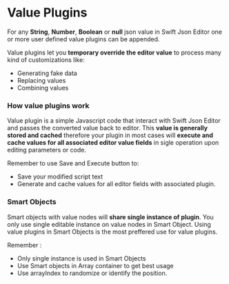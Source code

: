 # Value Plugins

For any **String**, **Number**, **Boolean** or **null** json value in Swift Json Editor one or more user defined value plugins can be appended. 

Value plugins let you **temporary override the editor value** to process many kind of customizations like:

- Generating fake data
- Replacing values
- Combining values

### How value plugins work

Value plugin is a simple Javascript code that interact with Swift Json Editor and passes the converted value back to editor. This **value is generally stored and cached** therefore your plugin in most cases will **execute and cache values for all associated editor value fields** in sigle operation upon editing parameters or code. 

Remember to use Save and Execute button to:
- Save your modified script text
- Generate and cache values for all editor fields with associated plugin.

### Smart Objects

Smart objects with value nodes will **share single instance of plugin**. You only use single editable instance on value nodes in Smart Object. Using value plugins in Smart Objects is the most preffered use for value plugins. 

Remember :
- Only single instance is used in Smart Objects
- Use Smart objects in Array container to get best usage
- Use arrayIndex to randomize or identify the position.

